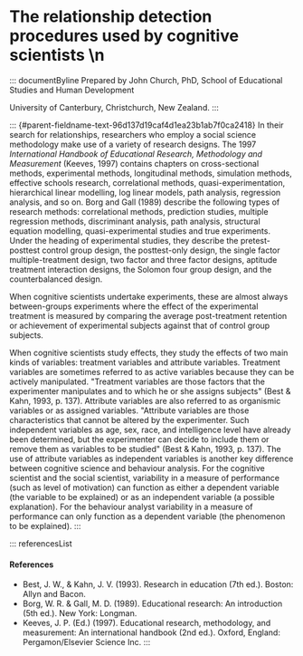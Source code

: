 # The relationship detection procedures used by cognitive scientists \n

::: documentByline
Prepared by John Church, PhD, School of Educational Studies and Human
Development

University of Canterbury, Christchurch, New Zealand.
:::

::: {#parent-fieldname-text-96d137d19caf4d1ea23b1ab7f0ca2418}
In their search for relationships, researchers who employ a social
science methodology make use of a variety of research designs. The 1997
*International Handbook of Educational Research, Methodology and
Measurement* (Keeves, 1997) contains chapters on cross-sectional
methods, experimental methods, longitudinal methods, simulation methods,
effective schools research, correlational methods,
quasi-experimentation, hierarchical linear modelling, log linear models,
path analysis, regression analysis, and so on. Borg and Gall (1989)
describe the following types of research methods: correlational methods,
prediction studies, multiple regression methods, discriminant analysis,
path analysis, structural equation modelling, quasi-experimental studies
and true experiments. Under the heading of experimental studies, they
describe the pretest-posttest control group design, the posttest-only
design, the single factor multiple-treatment design, two factor and
three factor designs, aptitude treatment interaction designs, the
Solomon four group design, and the counterbalanced design.

When cognitive scientists undertake experiments, these are almost always
between-groups experiments where the effect of the experimental
treatment is measured by comparing the average post-treatment retention
or achievement of experimental subjects against that of control group
subjects.

When cognitive scientists study effects, they study the effects of two
main kinds of variables: treatment variables and attribute variables.
Treatment variables are sometimes referred to as active variables
because they can be actively manipulated. "Treatment variables are those
factors that the experimenter manipulates and to which he or she assigns
subjects" (Best & Kahn, 1993, p. 137). Attribute variables are also
referred to as organismic variables or as assigned variables. "Attribute
variables are those characteristics that cannot be altered by the
experimenter. Such independent variables as age, sex, race, and
intelligence level have already been determined, but the experimenter
can decide to include them or remove them as variables to be studied"
(Best & Kahn, 1993, p. 137). The use of attribute variables as
independent variables is another key difference between cognitive
science and behaviour analysis. For the cognitive scientist and the
social scientist, variability in a measure of performance (such as level
of motivation) can function as either a dependent variable (the variable
to be explained) or as an independent variable (a possible explanation).
For the behaviour analyst variability in a measure of performance can
only function as a dependent variable (the phenomenon to be explained).
:::

::: referencesList
#### References

-   Best, J. W., & Kahn, J. V. (1993). Research in education (7th ed.).
    Boston: Allyn and Bacon.
-   Borg, W. R. & Gall, M. D. (1989). Educational research: An
    introduction (5th ed.). New York: Longman.
-   Keeves, J. P. (Ed.) (1997). Educational research, methodology, and
    measurement: An international handbook (2nd ed.). Oxford, England:
    Pergamon/Elsevier Science Inc.
:::
